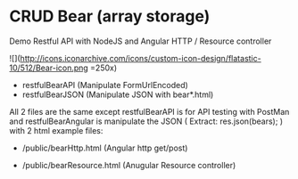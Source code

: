 # CRUD Bear (array storage)

Demo Restful API with NodeJS and Angular HTTP / Resource controller 

![](http://icons.iconarchive.com/icons/custom-icon-design/flatastic-10/512/Bear-icon.png =250x)

* restfulBearAPI (Manipulate FormUrlEncoded) 
* restfulBearJSON (Manipulate JSON with bear*.html)

All 2 files are the same except restfulBearAPI is for API testing with PostMan and restfulBearAngular is manipulate the JSON ( Extract: res.json(bears); ) with 2 html example files:

* /public/bearHttp.html  (Angular http get/post)

* /public/bearResource.html (Anugular Resource controller)
